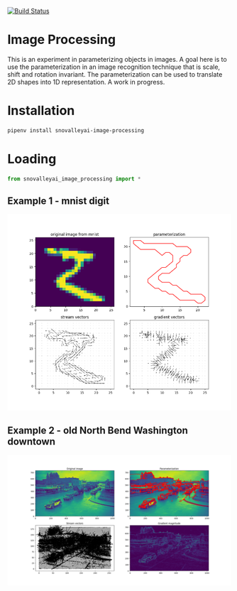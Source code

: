 [![Build Status](https://travis-ci.org/jloveric/image-processing.svg?branch=master)](https://travis-ci.org/jloveric/image-processing)

# Image Processing

This is an experiment in parameterizing objects in images.  A goal here is to use the parameterization in an image recognition technique that is scale, shift and rotation invariant.  The parameterization can be used to translate 2D shapes into 1D representation.  A work in progress.

# Installation

```bash
pipenv install snovalleyai-image-processing
```

# Loading

```python
from snovalleyai_image_processing import *
```
## Example 1 - mnist digit

![](Parameterization.png)

## Example 2 - old North Bend Washington downtown
![](NorthBendParameterization.png)